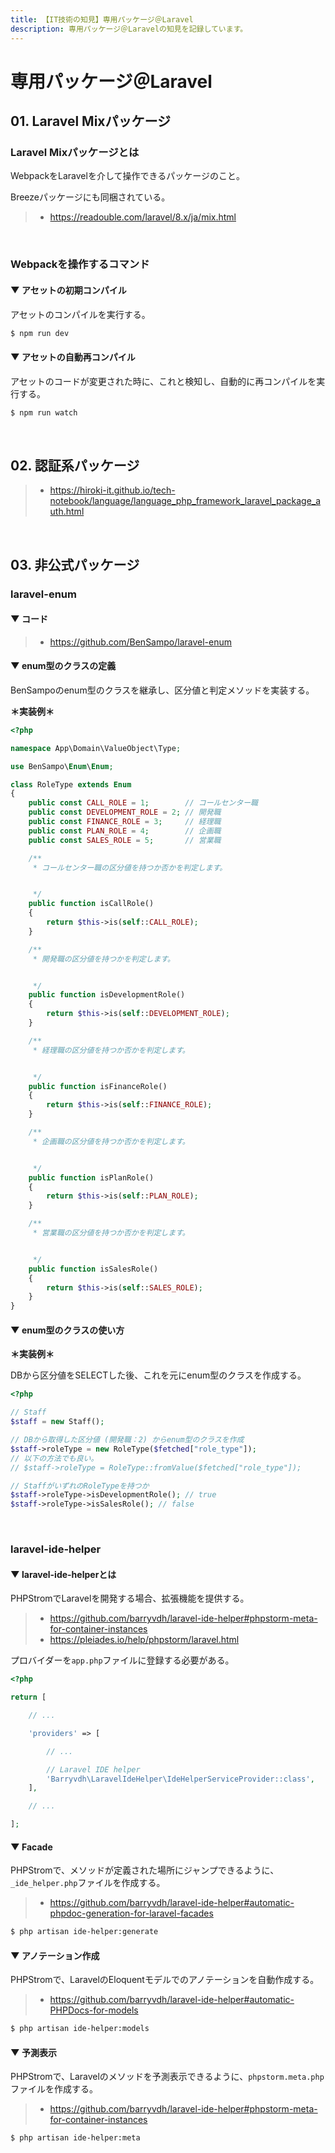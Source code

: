 ```yaml
---
title: 【IT技術の知見】専用パッケージ＠Laravel
description: 専用パッケージ＠Laravelの知見を記録しています。
---
```


# 専用パッケージ＠Laravel

## 01. Laravel Mixパッケージ

### Laravel Mixパッケージとは

WebpackをLaravelを介して操作できるパッケージのこと。

Breezeパッケージにも同梱されている。

> - https://readouble.com/laravel/8.x/ja/mix.html

<br>

### Webpackを操作するコマンド

#### ▼ アセットの初期コンパイル

アセットのコンパイルを実行する。

```bash
$ npm run dev
```

#### ▼ アセットの自動再コンパイル

アセットのコードが変更された時に、これと検知し、自動的に再コンパイルを実行する。

```bash
$ npm run watch
```

<br>

## 02. 認証系パッケージ

> - https://hiroki-it.github.io/tech-notebook/language/language_php_framework_laravel_package_auth.html

<br>

## 03. 非公式パッケージ

### laravel-enum

#### ▼ コード

> - https://github.com/BenSampo/laravel-enum

#### ▼ enum型のクラスの定義

BenSampoのenum型のクラスを継承し、区分値と判定メソッドを実装する。

**＊実装例＊**

```php
<?php

namespace App\Domain\ValueObject\Type;

use BenSampo\Enum\Enum;

class RoleType extends Enum
{
    public const CALL_ROLE = 1;        // コールセンター職
    public const DEVELOPMENT_ROLE = 2; // 開発職
    public const FINANCE_ROLE = 3;     // 経理職
    public const PLAN_ROLE = 4;        // 企画職
    public const SALES_ROLE = 5;       // 営業職

    /**
     * コールセンター職の区分値を持つか否かを判定します。


     */
    public function isCallRole()
    {
        return $this->is(self::CALL_ROLE);
    }

    /**
     * 開発職の区分値を持つかを判定します。


     */
    public function isDevelopmentRole()
    {
        return $this->is(self::DEVELOPMENT_ROLE);
    }

    /**
     * 経理職の区分値を持つか否かを判定します。


     */
    public function isFinanceRole()
    {
        return $this->is(self::FINANCE_ROLE);
    }

    /**
     * 企画職の区分値を持つか否かを判定します。


     */
    public function isPlanRole()
    {
        return $this->is(self::PLAN_ROLE);
    }

    /**
     * 営業職の区分値を持つか否かを判定します。


     */
    public function isSalesRole()
    {
        return $this->is(self::SALES_ROLE);
    }
}
```

#### ▼ enum型のクラスの使い方

**＊実装例＊**

DBから区分値をSELECTした後、これを元にenum型のクラスを作成する。

```php
<?php

// Staff
$staff = new Staff();

// DBから取得した区分値 (開発職：2) からenum型のクラスを作成
$staff->roleType = new RoleType($fetched["role_type"]);
// 以下の方法でも良い。
// $staff->roleType = RoleType::fromValue($fetched["role_type"]);

// StaffがいずれのRoleTypeを持つか
$staff->roleType->isDevelopmentRole(); // true
$staff->roleType->isSalesRole(); // false
```

<br>

### laravel-ide-helper

#### ▼ laravel-ide-helperとは

PHPStromでLaravelを開発する場合、拡張機能を提供する。

> - https://github.com/barryvdh/laravel-ide-helper#phpstorm-meta-for-container-instances
> - https://pleiades.io/help/phpstorm/laravel.html

プロバイダーを`app.php`ファイルに登録する必要がある。

```php
<?php

return [

    // ...

    'providers' => [

        // ...

        // Laravel IDE helper
        'Barryvdh\LaravelIdeHelper\IdeHelperServiceProvider::class',
    ],

    // ...

];
```

#### ▼ Facade

PHPStromで、メソッドが定義された場所にジャンプできるように、`_ide_helper.php`ファイルを作成する。

> - https://github.com/barryvdh/laravel-ide-helper#automatic-phpdoc-generation-for-laravel-facades

```bash
$ php artisan ide-helper:generate
```

#### ▼ アノテーション作成

PHPStromで、LaravelのEloquentモデルでのアノテーションを自動作成する。

> - https://github.com/barryvdh/laravel-ide-helper#automatic-PHPDocs-for-models

```bash
$ php artisan ide-helper:models
```

#### ▼ 予測表示

PHPStromで、Laravelのメソッドを予測表示できるように、`phpstorm.meta.php`ファイルを作成する。

> - https://github.com/barryvdh/laravel-ide-helper#phpstorm-meta-for-container-instances

```bash
$ php artisan ide-helper:meta
```
